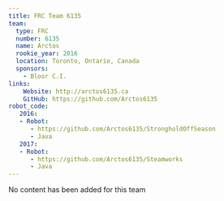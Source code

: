 ```yaml
---
title: FRC Team 6135
team:
  type: FRC
  number: 6135
  name: Arctos
  rookie_year: 2016
  location: Toronto, Ontario, Canada
  sponsors:
    - Bloor C.I.
links:
    Website: http://arctos6135.ca
    GitHub: https://github.com/Arctos6135
robot_code:
   2016:
   - Robot:
      - https://github.com/Arctos6135/StrongholdOffSeason
      - Java
   2017:
   - Robot: 
      - https://github.com/Arctos6135/Steamworks
      - Java
---
```

No content has been added for this team
